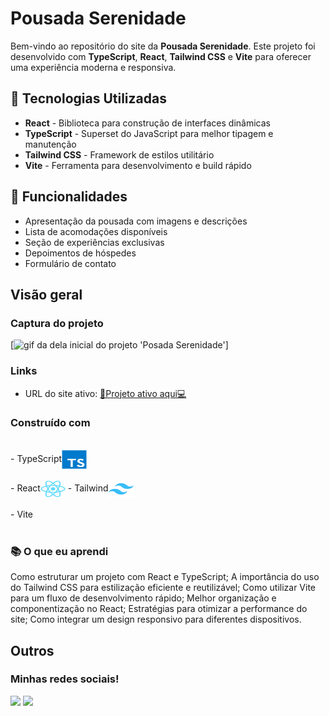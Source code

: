 # Pousada Serenidade

Bem-vindo ao repositório do site da **Pousada Serenidade**. Este projeto foi desenvolvido com **TypeScript**, **React**, **Tailwind CSS** e **Vite** para oferecer uma experiência moderna e responsiva.

## 🚀 Tecnologias Utilizadas
- **React** - Biblioteca para construção de interfaces dinâmicas
- **TypeScript** - Superset do JavaScript para melhor tipagem e manutenção
- **Tailwind CSS** - Framework de estilos utilitário
- **Vite** - Ferramenta para desenvolvimento e build rápido

## 📌 Funcionalidades
- Apresentação da pousada com imagens e descrições
- Lista de acomodações disponíveis
- Seção de experiências exclusivas
- Depoimentos de hóspedes
- Formulário de contato

## Visão geral

### Captura do projeto

[<img src="./pousadaGIF.gif" alt="gif da dela inicial do projeto 'Posada Serenidade'">]

### Links

- URL do site ativo: [🛜Projeto ativo aqui💻](https://pousada-serenidade.vercel.app/) 

### Construído com

<div style="display: inline_block"><br>
- TypeScript<img align="center" alt="TypeScript" height="30" width="40" src="https://raw.githubusercontent.com/devicons/devicon/master/icons/typescript/typescript-original.svg"><br><br>
  - React<img align="center" alt="React" height="30" width="40" src="https://raw.githubusercontent.com/devicons/devicon/master/icons/react/react-original.svg">
- Tailwind<img align="center" alt="Tailwind" height="30" width="40" src="https://github.com/devicons/devicon/blob/master/icons/tailwindcss/tailwindcss-original.svg"><br><br>
- Vite<src="https://cdn.jsdelivr.net/gh/devicons/devicon@latest/icons/vitejs/vitejs-original.svg"/><br><br>
</div>

### 📚 O que eu aprendi

Como estruturar um projeto com React e TypeScript;
A importância do uso do Tailwind CSS para estilização eficiente e reutilizável;
Como utilizar Vite para um fluxo de desenvolvimento rápido;
Melhor organização e componentização no React;
Estratégias para otimizar a performance do site;
Como integrar um design responsivo para diferentes dispositivos.

## Outros

### Minhas redes sociais!

<div> 
  <a href="https://instagram.com/tales.s7" target="_blank"><img src="https://img.shields.io/badge/-Instagram-%23E4405F?style=for-the-badge&logo=instagram&logoColor=white" target="_blank"></a>
  <a href="https://www.linkedin.com/in/tales-santos7" target="_blank"><img src="https://img.shields.io/badge/-LinkedIn-%230077B5?style=for-the-badge&logo=linkedin&logoColor=white" target="_blank"></a>
</div>
